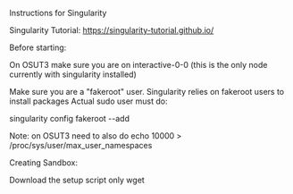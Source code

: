 Instructions for Singularity

Singularity Tutorial: https://singularity-tutorial.github.io/

Before starting:

On OSUT3 make sure you are on interactive-0-0 (this is the only node currently with singularity installed)

Make sure you are a "fakeroot" user. Singularity relies on fakeroot users to install packages
Actual sudo user must do:

singularity config fakeroot --add <username>

Note: on OSUT3 need to also do
echo 10000 > /proc/sys/user/max_user_namespaces

Creating Sandbox:

Download the setup script only
wget <script name>

Run the script to create a sandbox container
bash createContainer.sh 

Run the container
singularity shell --bind /store:/mnt offline.sif

Now you can run the offline analysis!

Note:
Here /store is a soft link to hadoop storage and needs to be bound to the singularity container. Any links need to be bound to the container this way to access them. 

Note:
Singularity has changed to apptainer so if installing for the first time it is better to install apptainer. If using CMSSW certain versions of will have singularity or apptainer. All singularity commands should be changed to apptainer. 

